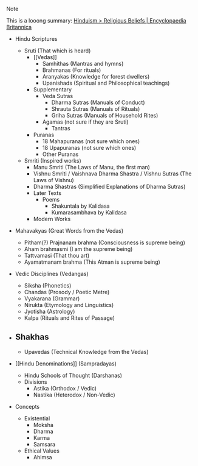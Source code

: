 > [!NOTE]
> This is a looong summary: [Hinduism > Religious Beliefs | Encyclopaedia Britannica](https://www.britannica.com/topic/Hinduism/General-nature-of-Hinduism)

- Hindu Scriptures
	- Sruti (That which is heard)
		- [[Vedas]]
			- Samhithas (Mantras and hymns)
			- Brahmanas (For rituals)
			- Aranyakas (Knowledge for forest dwellers)
			- Upanishads (Spiritual and Philosophical teachings)
		- Supplementary
			- Veda Sutras
				- Dharma Sutras (Manuals of Conduct)
				- Shrauta Sutras (Manuals of Rituals)
				- Griha Sutras (Manuals of Household Rites)
			- Agamas (not sure if they are Sruti)
				- Tantras
		- Puranas
			- 18 Mahapuranas (not sure which ones)
			- 18 Upapuranas (not sure which ones)
			- Other Puranas
	- Smriti (Inspired works)
		- Manu Smriti (The Laws of Manu, the first man)
		- Vishnu Smriti / Vaishnava Dharma Shastra / Vishnu Sutras (The Laws of Vishnu)
		- Dharma Shastras (Simplified Explanations of Dharma Sutras)
		- Later Texts
			- Poems
				- Shakuntala by Kalidasa
				- Kumarasambhava by Kalidasa
		- Modern Works

- Mahavakyas (Great Words from the Vedas)
	- Pitham(?) Prajnanam brahma (Consciousness is supreme being)
	- Aham brahmasmi (I am the supreme being)
	- Tattvamasi (That thou art)
	- Ayamatmanam brahma (This Atman is supreme being)
- Vedic Disciplines (Vedangas)
	- Siksha (Phonetics)
	- Chandas (Prosody / Poetic Metre)
	- Vyakarana (Grammar)
	- Nirukta (Etymology and Linguistics)
	- Jyotisha (Astrology)
	- Kalpa (Rituals and Rites of Passage)
- Shakhas
	- 
	- Upavedas (Technical Knowledge from the Vedas)
- [[Hindu Denominations]] (Sampradayas)
	- Hindu Schools of Thought (Darshanas)
	- Divisions
		- Astika (Orthodox / Vedic)
		- Nastika (Heterodox / Non-Vedic)
- Concepts
	- Existential
		- Moksha
		- Dharma
		- Karma
		- Samsara
	- Ethical Values
		- Ahimsa